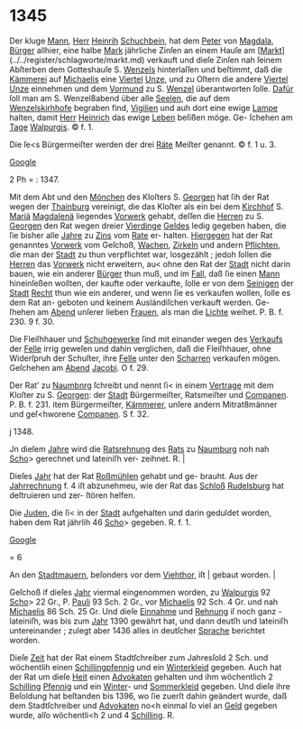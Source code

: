 # 1345

Der kluge [Mann](../../register/worte/mann.md), [Herr](../../register/worte/herr.md) [Heinrih](../../register/worte/heinrih.md) [Schuchbein](../../register/worte/schuchbein.md), hat dem
[Peter](../../register/worte/peter.md) von [Magdala](../../register/orte/magdala.md), [Bürger](../../register/worte/bürger.md) allhier, eine halbe [Mark](../../register/worte/mark.md)
jährliche Zinſen an einem Hauſe am [[Markt](../../register/worte/markt.md)](../../register/schlagworte/markt.md) verkauft und
dieſe Zinſen nah ſeinem Abſterben dem Gotteshauſe
S. [Wenzels](../../register/worte/wenzels.md) hinterlaſſen und beſtimmt, daß die [Kämmerei](../../register/worte/kämmerei.md)
auf [Michaelis](../../register/worte/michaelis.md) eine [Viertel](../../register/worte/viertel.md) [Unze](../../register/worte/unze.md), und zu Oſtern die andere
[Viertel](../../register/worte/viertel.md) [Unze](../../register/worte/unze.md) einnehmen und dem [Vormund](../../register/worte/vormund.md) zu S. [Wenzel](../../register/worte/wenzel.md)
überantworten ſolle. [Dafür](../../register/worte/dafür.md) ſoll man am S. Wenzel8abend
über alle [Seelen](../../register/worte/seelen.md), die auf dem [Wenzelskirhhofe](../../register/worte/wenzelskirhhofe.md) begraben
find, [Vigilien](../../register/worte/vigilien.md) und auh dort eine ewige [Lampe](../../register/worte/lampe.md) halten,
damit [Herr](../../register/worte/herr.md) [Heinrich](../../register/worte/heinrich.md) das ewige [Leben](../../register/worte/leben.md) beſißen möge. Ge-
ſchehen am [Tage](../../register/worte/tage.md) [Walpurgis](../../register/orte/walpurgis.md). © f. 1.

Die ſe<s Bürgermeiſter werden der drei [Räte](../../register/worte/räte.md) Meiſter
genannt. © f. 1 u. 3.

[Google](../../register/worte/google.md)


2 Ph =
: 1347.

Mit dem Abt und den [Mönchen](../../register/worte/mönchen.md) des Kloſters S. [Georgen](../../register/worte/georgen.md)
hat ſih der Rat wegen der [Thainburg](../../register/worte/thainburg.md) vereinigt, die das
Kloſter als ein bei dem [Kirchhof](../../register/worte/kirchhof.md) S. [Mariä](../../register/worte/mariä.md) [Magdalenä](../../register/worte/magdalenä.md)
liegendes [Vorwerk](../../register/worte/vorwerk.md) gehabt, deſſen die [Herren](../../register/worte/herren.md) zu S. [Georgen](../../register/worte/georgen.md)
den Rat wegen dreier [Vierdinge](../../register/worte/vierdinge.md) [Geldes](../../register/worte/geldes.md) ledig gegeben
haben, die ſie bisher alle [Jahre](../../register/worte/jahre.md) zu [Zins](../../register/orte/zins.md) vom [Rate](../../register/worte/rate.md) er-
halten. [Hiergegen](../../register/worte/hiergegen.md) hat der Rat genanntes [Vorwerk](../../register/worte/vorwerk.md) vom
Geſchoß, [Wachen](../../register/worte/wachen.md), [Zirkeln](../../register/worte/zirkeln.md) und andern [Pflichten](../../register/worte/pflichten.md), die man
der [Stadt](../../register/worte/stadt.md) zu thun verpflichtet war, losgezählt ; jedoh
ſollen die [Herren](../../register/worte/herren.md) das [Vorwerk](../../register/worte/vorwerk.md) nicht erweitern, au< ohne
den Rat der [Stadt](../../register/worte/stadt.md) nicht darin bauen, wie ein anderer
[Bürger](../../register/worte/bürger.md) thun muß, und im [Fall](../../register/worte/fall.md), daß ſie einen [Mann](../../register/worte/mann.md)
hineinſeßen wollten, der kaufte oder verkaufte, ſolle er von
dem [Seinigen](../../register/worte/seinigen.md) der [Stadt](../../register/worte/stadt.md) [Recht](../../register/orte/recht.md) thun wie ein anderer,
und wenn ſie es verkaufen wollen, ſolle es dem Rat an-
geboten und keinem Ausländiſchen verkauft werden. Ge-
ſhehen am [Abend](../../register/worte/abend.md) unſerer lieben [Frauen](../../register/worte/frauen.md), als man die
[Lichte](../../register/worte/lichte.md) weihet. P. B. f. 230. 9 f. 30.

Die Fleiſhhauer und [Schuhgewerke](../../register/worte/schuhgewerke.md) ſind mit einander
wegen des [Verkaufs](../../register/worte/verkaufs.md) der [Felle](../../register/worte/felle.md) irrig geweſen und dahin
verglichen, daß die Fleiſhhauer, ohne Widerſpruh der
Schuſter, ihre [Felle](../../register/worte/felle.md) unter den [Scharren](../../register/worte/scharren.md) verkaufen mögen.
Geſchehen am [Abend](../../register/worte/abend.md) [Jacobi](../../register/worte/jacobi.md). O f. 29.

Der Rat’ zu [Naumbnrg](../../register/orte/naumbnrg.md) ſchreibt und nennt ſi< in
einem [Vertrage](../../register/worte/vertrage.md) mit dem Kloſter zu S. [Georgen](../../register/worte/georgen.md): der
[Stadt](../../register/worte/stadt.md) Bürgermeiſter, Ratsmeiſter und [Companen](../../register/worte/companen.md). P. B.
f. 231. item Bürgermeiſter, [Kämmerer](../../register/worte/kämmerer.md), unſere andern
Mitrat8männer und geſ<hworene [Companen](../../register/worte/companen.md). S f. 32.

j 1348.

Jn dieſem [Jahre](../../register/worte/jahre.md) wird die [Ratsrehnung](../../register/worte/ratsrehnung.md) des [Rats](../../register/worte/rats.md) zu
[Naumburg](../../register/orte/naumburg.md) noh nah [Scho](../../register/worte/scho.md)> gerechnet und lateiniſh ver-
zeihnet. R. |

Dieſes [Jahr](../../register/worte/jahr.md) hat der Rat [Roßmühlen](../../register/worte/roßmühlen.md) gehabt und ge-
brauht. Aus der [Jahrrechnung](../../register/worte/jahrrechnung.md) f. 4 iſt abzunehmeu, wie
der Rat das [Schloß](../../register/worte/schloß.md) [Rudelsburg](../../register/worte/rudelsburg.md) hat deſtruieren und zer-
ſtören helfen.

Die [Juden](../../register/worte/juden.md), die ſi< in der [Stadt](../../register/worte/stadt.md) aufgehalten und
darin geduldet worden, haben dem Rat jährlih 46 [Scho](../../register/worte/scho.md)>
gegeben. R. f. 1.

[Google](../../register/worte/google.md)


= 6

An den [Stadtmauern](../../register/worte/stadtmauern.md), beſonders vor dem [Viehthor](../../register/worte/viehthor.md), iſt |
gebaut worden. |

Geſchoß if dieſes [Jahr](../../register/worte/jahr.md) viermal eingenommen worden,
zu [Walpurgis](../../register/orte/walpurgis.md) 92 [Scho](../../register/worte/scho.md)> 22 Gr., P. [Pauli](../../register/worte/pauli.md) 93 Sch. 2 Gr.,
vor [Michaelis](../../register/worte/michaelis.md) 92 Sch. 4 Gr. und nah [Michaelis](../../register/worte/michaelis.md) 86 Sch.
25 Gr. Und dieſe [Einnahme](../../register/worte/einnahme.md) und [Rehnung](../../register/worte/rehnung.md) iſ noch ganz -
lateiniſh, was bis zum [Jahr](../../register/worte/jahr.md) 1390 gewährt hat, und dann
deutſh und lateiniſh untereinander ; zulegt aber 1436 alles
in deutſcher [Sprache](../../register/worte/sprache.md) berichtet worden.

Dieſe [Zeit](../../register/worte/zeit.md) hat der Rat einem Stadtſchreiber zum
Jahresſold 2 Sch. und wöchentlih einen [Schillingpfennig](../../register/worte/schillingpfennig.md)
und ein [Winterkleid](../../register/worte/winterkleid.md) gegeben. Auch hat der Rat um dieſe
[Heit](../../register/worte/heit.md) einen [Advokaten](../../register/worte/advokaten.md) gehalten und ihm wöchentlich
2 [Schilling](../../register/worte/schilling.md) [Pfennig](../../register/worte/pfennig.md) und ein [Winter](../../register/worte/winter.md)- und [Sommerkleid](../../register/worte/sommerkleid.md)
gegeben. Und dieſe ihre Beſoldung hat beſtanden bis 1396,
wo ſie zuerſt dahin geändert wurde, daß dem Stadtſchreiber
und [Advokaten](../../register/worte/advokaten.md) no<h einmal ſo viel an [Geld](../../register/worte/geld.md) gegeben
wurde, alſo wöchentli<h 2 und 4 [Schilling](../../register/worte/schilling.md). R.
